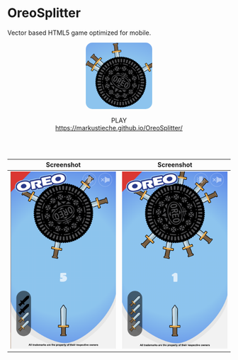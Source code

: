 # OreoSplitter
Vector based HTML5 game optimized for mobile.

<p align= "center"><img style="width:150px;border-radius:15px;" src="OreoSplitter_icn.png"></p>
<p align= "center">PLAY<br><a href="https://markustieche.github.io/OreoSplitter/ " >https://markustieche.github.io/OreoSplitter/ </a> </p>

<br />
<br />


Screenshot           |  Screenshot
:-------------------------:|:-------------------------:
![](media/OreoSplitter_Scrnshot_1.png)  | ![](media/OreoSplitter_Scrnshot_2.png)